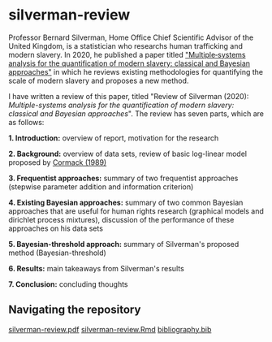 # silverman-review

Professor Bernard Silverman, Home Office Chief Scientific Advisor of the United Kingdom, is a statistician who researchs human trafficking and modern slavery.  In 2020, he published a paper titled ["Multiple‐systems analysis for the quantification of modern slavery: classical and Bayesian approaches"](https://rss.onlinelibrary.wiley.com/doi/epdf/10.1111/rssa.12505) in which he reviews existing methodologies for quantifying the scale of modern slavery and proposes a new method.  

I have written a review of this paper, titled "Review of Silverman (2020): *Multiple-systems analysis for the quantification of modern slavery: classical and Bayesian approaches*".  The review has seven parts, which are as follows: 

**1. Introduction:** overview of report, motivation for the research

**2. Background:** overview of data sets, review of basic log-linear model proposed by [Cormack (1989)](https://www.jstor.org/stable/2531485?seq=1)

**3. Frequentist approaches:** summary of two frequentist approaches (stepwise parameter addition and information criterion)

**4. Existing Bayesian approaches:** summary of two common Bayesian approaches that are useful for human rights research (graphical models and dirichlet process mixtures), discussion of the performance of these approaches on his data sets

**5. Bayesian-threshold approach:** summary of Silverman's proposed method (Bayesian-threshold)

**6. Results:** main takeaways from Silverman's results

**7. Conclusion:** concluding thoughts

## Navigating the repository

[silverman-review.pdf](https://github.com/nfrontero20/silverman-review/blob/master/silverman-review.pdf)
[silverman-review.Rmd](https://github.com/nfrontero20/silverman-review/blob/master/silverman-review.Rmd)
[bibliography.bib](https://github.com/nfrontero20/silverman-review/blob/master/bibliography.bib)

